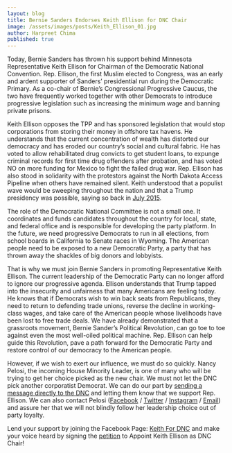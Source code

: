 ```yaml
---
layout: blog
title: Bernie Sanders Endorses Keith Ellison for DNC Chair
image: /assets/images/posts/Keith_Ellison_01.jpg
author: Harpreet Chima
published: true
---
```

Today, Bernie Sanders has thrown his support behind Minnesota Representative Keith Ellison for Chairman of the Democratic National Convention. Rep. Ellison, the first Muslim elected to Congress, was an early and ardent supporter of Sanders’ presidential run during the Democratic Primary. As a co-chair of Bernie’s Congressional Progressive Caucus, the two have frequently worked together with other Democrats to introduce progressive legislation such as increasing the minimum wage and banning private prisons.

Keith Ellison opposes the TPP and has sponsored legislation that would stop corporations from storing their money in offshore tax havens. He understands that the current concentration of wealth has distorted our democracy and has eroded our country’s social and cultural fabric. He has voted to allow rehabilitated drug convicts to get student loans, to expunge criminal records for first time drug offenders after probation, and has voted NO on more funding for Mexico to fight the failed drug war. Rep. Ellison has also stood in solidarity with the protestors against the North Dakota Access Pipeline when others have remained silent. Keith understood that a populist wave would be sweeping throughout the nation and that a Trump presidency was possible, saying so back in [July 2015](https://www.youtube.com/watch?v=FHkPadFK34o).

The role of the Democratic National Committee is not a small one. It coordinates and funds candidates throughout the country for local, state, and federal office and is responsible for developing the party platform. In the future, we need progressive Democrats to run in all elections, from school boards in California to Senate races in Wyoming. The American people need to be exposed to a new Democratic Party, a party that has thrown away the shackles of big donors and lobbyists.

That is why we must join Bernie Sanders in promoting Representative Keith Ellison. The current leadership of the Democratic Party can no longer afford to ignore our progressive agenda. Ellison understands that Trump tapped into the insecurity and unfairness that many Americans are feeling today. He knows that if Democrats wish to win back seats from Republicans, they need to return to defending trade unions, reverse the decline in working-class wages, and take care of the American people whose livelihoods have been lost to free trade deals. We have already demonstrated that a grassroots movement, Bernie Sander’s Political Revolution, can go toe to toe against even the most well-oiled political machine. Rep. Ellison can help guide this Revolution, pave a path forward for the Democratic Party and restore control of our democracy to the American people.

However, if we wish to exert our influence, we must do so quickly. Nancy Pelosi, the incoming House Minority Leader, is one of many who will be trying to get her choice picked as the new chair. We must not let the DNC pick another corporatist Democrat. We can do our part by [sending a message directly to the DNC](http://my.democrats.org/page/s/contact-the-democrats) and letting them know that we support Rep. Ellison. We can also contact Pelosi ([Facebook](https://www.facebook.com/NancyPelosi) / [Twitter](https://twitter.com/nancypelosi) / [Instagram](https://www.instagram.com/nancypelosi/) / [Email](https://pelosi.house.gov/contact-me/email-me)) and assure her that we will not blindly follow her leadership choice out of party loyalty.

Lend your support by joining the Facebook Page: [Keith For DNC](https://www.facebook.com/KeithForDNC/) and make your voice heard by signing the [petition](http://pac.petitions.moveon.org/sign/appoint-keith-ellison?source=keithfordnc&fb_test=0) to Appoint Keith Ellison as DNC Chair!
